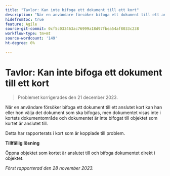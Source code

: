 ```yaml
---
title: "Tavlor: Kan inte bifoga ett dokument till ett kort"
description: "När en användare försöker bifoga ett dokument till ett anslutet kort kan användaren välja vilket dokument som ska bifogas, men dokumentet visas inte i kortets dokumentområde och dokumentet är inte bifogat till objektet som kortet är anslutet till."
hidefromtoc: true
feature: Agile
source-git-commit: 0cf5c033463ac76999a18d97fbea54af8033c238
workflow-type: tm+mt
source-wordcount: '149'
ht-degree: 0%

---
```



# Tavlor: Kan inte bifoga ett dokument till ett kort

<!--WF and WFP TOCs-->

>Problemet korrigerades den 21 december 2023.

När en användare försöker bifoga ett dokument till ett anslutet kort kan han eller hon välja det dokument som ska bifogas, men dokumentet visas inte i kortets dokumentområde och dokumentet är inte bifogat till objektet som kortet är anslutet till.

Detta har rapporterats i kort som är kopplade till problem.

**Tillfällig lösning**

Öppna objektet som kortet är anslutet till och bifoga dokumentet direkt i objektet.

_Först rapporterad den 28 november 2023._
